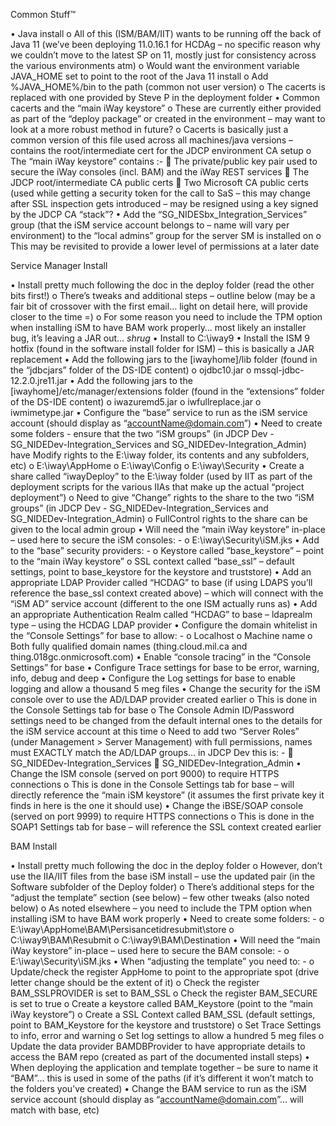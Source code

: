 Common Stuff™

•	Java install
o	All of this (ISM/BAM/IIT) wants to be running off the back of Java 11 (we’ve been deploying 11.0.16.1 for HCDAg – no specific reason why we couldn’t move to the latest SP on 11, mostly just for consistency across the various environments atm)
o	Would want the environment variable JAVA_HOME set to point to the root of the Java 11 install
o	Add %JAVA_HOME%/bin to the path (common not user version)
o	The cacerts is replaced with one provided by Steve P in the deployment folder
•	Common cacerts and the “main iWay keystore”
o	These are currently either provided as part of the “deploy package” or created in the environment – may want to look at a more robust method in future?
o	Cacerts is basically just a common version of this file used across all machines/java versions – contains the root/intermediate cert for the JDCP environment CA setup
o	The “main iWay keystore” contains :-
	The private/public key pair used to secure the iWay consoles (incl. BAM) and the iWay REST services
	The JDCP root/intermediate CA public certs
	Two Microsoft CA public certs (used while getting a security token for the call to SaS – this may change after SSL inspection gets introduced – may be resigned using a key signed by the JDCP CA “stack”?
•	Add the “SG_NIDESbx_Integration_Services” group (that the iSM service account belongs to – name will vary per environment) to the “local admins” group for the server SM is installed on
o	This may be revisited to provide a lower level of permissions at a later date

Service Manager Install

•	Install pretty much following the doc in the deploy folder (read the other bits first!)
o	There’s tweaks and additional steps – outline below (may be a fair bit of crossover with the first email… light on detail here, will provide closer to the time =)
o	For some reason you need to include the TPM option when installing iSM to have BAM work properly… most likely an installer bug, it’s leaving a JAR out… *shrug*
•	Install to C:\iway9
•	Install the ISM 9 hotfix (found in the software install folder for ISM) – this is basically a JAR replacement
•	Add the following jars to the [iwayhome]/lib folder (found in the “jdbcjars” folder of the DS-IDE content)
o	ojdbc10.jar
o	mssql-jdbc-12.2.0.jre11.jar
•	Add the following jars to the [iwayhome]/etc/manager/extensions folder (found in the “extensions” folder of the DS-IDE content)
o	iwazuremd5.jar
o	iwfullreplace.jar
o	iwmimetype.jar
•	Configure the “base” service to run as the iSM service account (should display as “accountName@domain.com”)
•	Need to create some folders - ensure that the two “iSM groups” (in JDCP Dev - SG_NIDEDev-Integration_Services and SG_NIDEDev-Integration_Admin) have Modify rights to the E:\iway folder, its contents and any subfolders, etc)
o	E:\iway\AppHome
o	E:\iway\Config
o	E:\iway\Security
•	Create a share called “iwayDeploy” to the E:\iway folder (used by IIT as part of the deployment scripts for the various IIAs that make up the actual “project deployment”)
o	Need to give “Change” rights to the share to the two “iSM groups” (in JDCP Dev - SG_NIDEDev-Integration_Services and SG_NIDEDev-Integration_Admin)
o	FullControl rights to the share can be given to the local admin group
•	Will need the “main iWay keystore” in-place – used here to secure the iSM consoles: -
o	E:\iway\Security\iSM.jks
•	Add to the “base” security providers: -
o	Keystore called “base_keystore” – point to the “main iWay keystore”
o	SSL context called “base_ssl” – default settings, point to base_keystore for the keystore and truststore)
•	Add an appropriate LDAP Provider called “HCDAG” to base (if using LDAPS you’ll reference the base_ssl context created above) – which will connect with the “iSM AD” service account (different to the one ISM actually runs as)
•	Add an appropriate Authentication Realm called “HCDAG” to base – ldaprealm type – using the HCDAG LDAP provider
•	Configure the domain whitelist in the “Console Settings” for base to allow: -
o	Localhost
o	Machine name
o	Both fully qualified domain names (thing.cloud.mil.ca and thing.018gc.onmicrosoft.com)
•	Enable “console tracing” in the “Console Settings” for base
•	Configure Trace settings for base to be error, warning, info, debug and deep
•	Configure the Log settings for base to enable logging and allow a thousand 5 meg files
•	Change the security for the iSM console over to use the AD/LDAP provider created earlier
o	This is done in the Console Settings tab for base
o	The Console Admin ID/Password settings need to be changed from the default internal ones to the details for the iSM service account at this time
o	Need to add two “Server Roles” (under Management > Server Management) with full permissions, names must EXACTLY match the AD/LDAP groups… in JDCP Dev this is: -
	SG_NIDEDev-Integration_Services
	SG_NIDEDev-Integration_Admin
•	Change the ISM console (served on port 9000) to require HTTPS connections
o	This is done in the Console Settings tab for base – will directly reference the “main iSM keystore” (it assumes the first private key it finds in here is the one it should use)
•	Change the iBSE/SOAP console (served on port 9999) to require HTTPS connections
o	This is done in the SOAP1 Settings tab for base – will reference the SSL context created earlier

BAM Install

•	Install pretty much following the doc in the deploy folder 
o	However, don’t use the IIA/IIT files from the base iSM install – use the updated pair (in the Software subfolder of the Deploy folder)
o	There’s additional steps for the “adjust the template” section (see below) – few other tweaks (also noted below)
o	As noted elsewhere – you need to include the TPM option when installing iSM to have BAM work properly
•	Need to create some folders: -
o	E:\iway\AppHome\BAM\Persisancetidresubmit\store
o	C:\iway9\BAM\Resubmit
o	C:\iway9\BAM\Destination
•	Will need the “main iWay keystore” in-place – used here to secure the BAM console: -
o	E:\iway\Security\iSM.jks
•	When “adjusting the template” you need to: -
o	Update/check the register AppHome to point to the appropriate spot (drive letter change should be the extent of it)
o	Check the register BAM_SSLPROVIDER is set to BAM_SSL
o	Check the register BAM_SECURE is set to true
o	Create a keystore called BAM_Keystore (point to the “main iWay keystore”)
o	Create a SSL Context called BAM_SSL (default settings, point to BAM_Keystore for the keystore and truststore)
o	Set Trace Settings to info, error and warning
o	Set log settings to allow a hundred 5 meg files
o	Update the data provider BAMDBProvider to have appropriate details to access the BAM repo (created as part of the documented install steps)
•	When deploying the application and template together – be sure to name it “BAM”… this is used in some of the paths (if it’s different it won’t match to the folders you’ve created)
•	Change the BAM service to run as the iSM service account (should display as “accountName@domain.com”… will match with base, etc)
